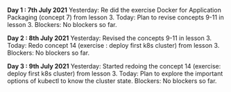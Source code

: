 **Day 1 : 7th July 2021**
Yesterday: Re did the exercise Docker for Application Packaging (concept 7) from lesson 3.
Today: Plan to revise concepts 9-11 in lesson 3.
Blockers: No blockers so far.

**Day 2 : 8th July 2021**
Yesterday: Revised the concepts 9-11 in lesson 3.
Today: Redo concept 14 (exercise : deploy first k8s cluster) from lesson 3.
Blockers: No blockers so far.


**Day 3 : 9th July 2021**
Yesterday: Started redoing the concept 14 (exercise: deploy first k8s cluster) from lesson 3.
Today: Plan to explore the important options of kubectl to know the cluster state.
Blockers: No blockers so far.
